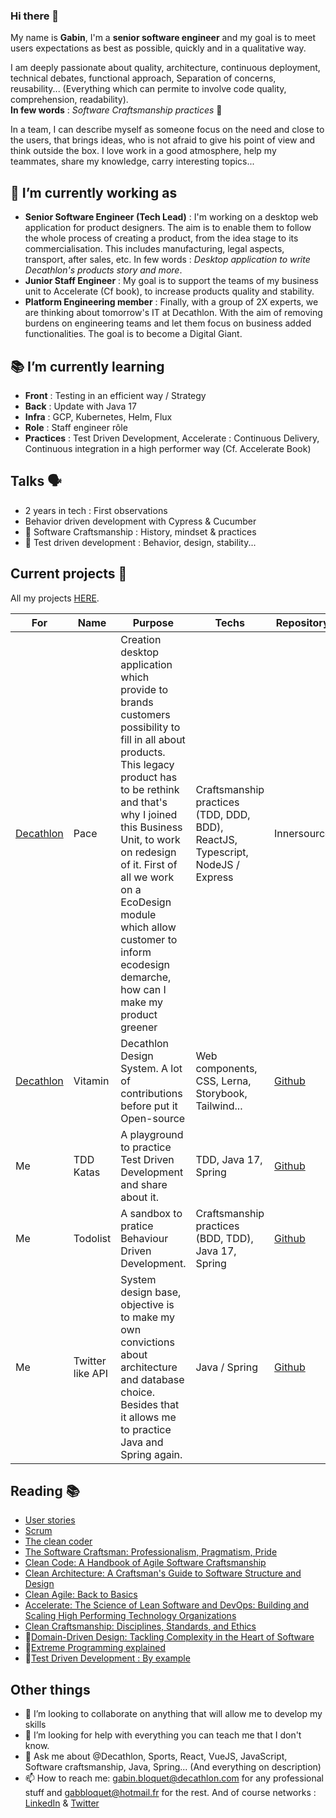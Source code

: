 ### Hi there 👋

My name is **Gabin**, I'm a **senior software engineer** and my goal is to meet users expectations as best as possible, quickly and in a qualitative way.  

I am deeply passionate about quality, architecture, continuous deployment, technical debates, functional approach, Separation of concerns, reusability... (Everything which can permite to involve code quality, comprehension, readability).  
**In few words** : *Software Craftsmanship practices* 🙂

In a team, I can describe myself as someone focus on the need and close to the users, that brings ideas, who is not afraid to give his point of view and think outside the box. I love work in a good atmosphere, help my teammates, share my knowledge, carry interesting topics...

## 🔭 I’m currently working as

- **Senior Software Engineer (Tech Lead)** : I'm working on a desktop web application for product designers. The aim is to enable them to follow the whole process of creating a product, from the idea stage to its commercialisation. This includes manufacturing, legal aspects, transport, after sales, etc. In few words : _Desktop application to write Decathlon's products story and more_.
- **Junior Staff Engineer** : My goal is to support the teams of my business unit to Accelerate (Cf book), to increase products quality and stability.
- **Platform Engineering member** : Finally, with a group of 2X experts, we are thinking about tomorrow's IT at Decathlon. With the aim of removing burdens on engineering teams and let them focus on business added functionalities. The goal is to become a Digital Giant.

## 📚 I’m currently learning

- **Front** : Testing in an efficient way / Strategy
- **Back** : Update with Java 17
- **Infra** : GCP, Kubernetes, Helm, Flux
- **Role** : Staff engineer rôle
- **Practices** : Test Driven Development, Accelerate : Continuous Delivery, Continuous integration in a high performer way (Cf. Accelerate Book)

## Talks 🗣

 - 2 years in tech : First observations
 - Behavior driven development with Cypress & Cucumber
 - 🚧 Software Craftsmanship : History, mindset & practices
 - 🚧 Test driven development : Behavior, design, stability...

## Current projects 🚧

All my projects [HERE](https://github.com/gabbloquet/gabbloquet/blob/master/projects.md).

For|Name|Purpose|Techs|Repository|Demo
--|--|-----|--|--|--
[Decathlon](https://www.decathlon.fr/)| Pace | Creation desktop application which provide to brands customers possibility to fill in all about products. This legacy product has to be rethink and that's why I joined this Business Unit, to work on redesign of it. First of all we work on a EcoDesign module which allow customer to inform ecodesign demarche, how can I make my product greener | Craftsmanship practices (TDD, DDD, BDD), ReactJS, Typescript, NodeJS / Express | Innersource | Innersource
[Decathlon](https://www.decathlon.fr/)| Vitamin | Decathlon Design System. A lot of contributions before put it Open-source | Web components, CSS, Lerna, Storybook, Tailwind... | [Github](https://github.com/Decathlon/vitamin-web) | [Decathlon Design](https://www.decathlon.design/)
Me| TDD Katas | A playground to practice Test Driven Development and share about it. | TDD, Java 17, Spring | [Github](https://github.com/gabbloquet/tdd-training) | [Readme](https://github.com/gabbloquet/tdd-training#readme)
Me | Todolist | A sandbox to pratice Behaviour Driven Development. | Craftsmanship practices (BDD, TDD), Java 17, Spring | [Github](https://github.com/gabbloquet/bdd-training) | Nothing for now
Me | Twitter like API | System design base, objective is to make my own convictions about architecture and database choice. Besides that it allows me to practice Java and Spring again.  | Java / Spring | [Github](https://github.com/gabbloquet/soft-twitter) | [Reports](https://github.com/gabbloquet/soft-twitter/blob/master/reports.md)


## Reading 📚

- [User stories](https://www.youtube.com/watch?v=iu1j9JTXAh4)
- [Scrum](https://www.youtube.com/watch?v=96cIbpiMSb0)
- [The clean coder](https://www.amazon.fr/Clean-Coder-Conduct-Professional-Programmers/dp/0137081073)
- [The Software Craftsman: Professionalism, Pragmatism, Pride](https://www.amazon.fr/Software-Craftsman-Professionalism-Pragmatism-Pride/dp/0134052501)
- [Clean Code: A Handbook of Agile Software Craftsmanship](https://www.amazon.fr/Clean-Code-Handbook-Software-Craftsmanship/dp/0132350882) 
- [Clean Architecture: A Craftsman's Guide to Software Structure and Design](https://www.amazon.fr/Clean-Architecture-Craftsmans-Software-Structure/dp/0134494164)
- [Clean Agile: Back to Basics](https://www.amazon.com/Clean-Agile-Basics-Robert-Martin/dp/0135781868)
- [Accelerate: The Science of Lean Software and DevOps: Building and Scaling High Performing Technology Organizations](https://www.google.fr/books/edition/Accelerate/Kax-DwAAQBAJ?hl=en&gbpv=1&printsec=frontcover)
- [Clean Craftsmanship: Disciplines, Standards, and Ethics](https://www.amazon.com/Clean-Craftsmanship-Disciplines-Standards-Ethics/dp/013691571X)
- 🚧[Domain-Driven Design: Tackling Complexity in the Heart of Software](https://www.amazon.fr/Domain-Driven-Design-Tackling-Complexity-Software/dp/0321125215)
- 🚧[Extreme Programming explained](https://images-eu.ssl-images-amazon.com/images/I/51iupjtHU%2BL._SY445_SX342_QL70_ML2_.jpg)
- 🚧[Test Driven Development : By example](https://www.amazon.fr/Test-Driven-Development-Kent-Beck/dp/0321146530)

## Other things

- 👯 I’m looking to collaborate on anything that will allow me to develop my skills
- 🤔 I’m looking for help with everything you can teach me that I don't know.
- 💬 Ask me about @Decathlon, Sports, React, VueJS, JavaScript, Software craftsmanship, Java, Spring... (And everything on description)
- 📫 How to reach me: gabin.bloquet@decathlon.com for any professional stuff and gabbloquet@hotmail.fr for the rest. And of course networks : [LinkedIn](https://www.linkedin.com/in/gabin-bloquet-65071a145/) & [Twitter](https://twitter.com/BloquetGabin)
